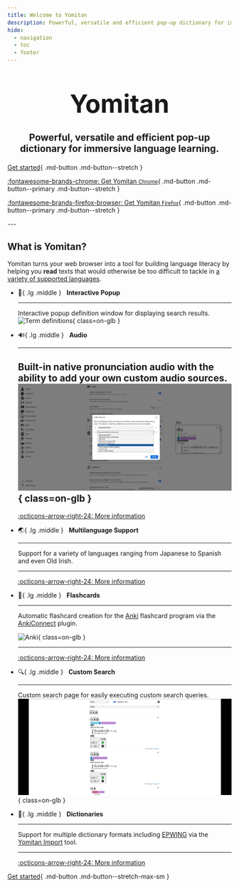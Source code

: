 ```yaml
---
title: Welcome to Yomitan
description: Powerful, versatile and efficient pop-up dictionary for immersive language learning.
hide:
  - navigation
  - toc
  - footer
---
```


# <p style="text-align: center; margin-bottom: 10px; font-size: 200%">**Yomitan**</p>
## <p style="text-align: center">Powerful, versatile and efficient pop-up dictionary for immersive language learning.</p>

<div class="grid" markdown>

[Get started](getting-started/index.md){ .md-button .md-button--stretch }

[:fontawesome-brands-chrome: Get Yomitan <small>Chrome</small>](https://chrome.google.com/webstore/detail/yomitan/likgccmbimhjbgkjambclfkhldnlhbnn){ .md-button .md-button--primary .md-button--stretch }

[:fontawesome-brands-firefox-browser: Get Yomitan <small>Firefox</small>](https://addons.mozilla.org/en-US/firefox/addon/yomitan/){ .md-button .md-button--primary .md-button--stretch }

</div>
---

## What is Yomitan?

Yomitan turns your web browser into a tool for building language literacy by helping you **read** texts that would otherwise be too difficult to tackle in [a variety of supported languages](./other/supported-languages.md).

<div class="grid cards" markdown>


-   :speech_balloon:{ .lg .middle } &nbsp;
    __Interactive Popup__

    ---

    Interactive popup definition window for displaying search results.
    ![Term definitions](assets/ss/terms.webp){ class=on-glb }


-   :loud_sound:{ .lg .middle } &nbsp;
    __Audio__

    ---

    Built-in native pronunciation audio with the ability to add your own custom audio sources.
    ![Audio Sources](assets/ss/audio.webp){ class=on-glb }
    ---

    [:octicons-arrow-right-24: More information](./advanced/index.md#audio)
    
-   :earth_asia:{ .lg .middle } &nbsp;
    __Multilanguage Support__

    ---

    Support for a variety of languages ranging from Japanese to Spanish and even Old Irish.

    ---

    [:octicons-arrow-right-24: More information](./other/supported-languages.md)

-   :pencil:{ .lg .middle } &nbsp;
    __Flashcards__

    ---

    Automatic flashcard creation for the [Anki](https://apps.ankiweb.net/) flashcard program via the [AnkiConnect](https://foosoft.net/projects/anki-connect) plugin.

    ![Anki](assets/ss/anki.webp){ class=on-glb }

    ---

    [:octicons-arrow-right-24: More information](./anki/index.md)

-   :mag:{ .lg .middle } &nbsp;
    __Custom Search__

    ---

    Custom search page for easily executing custom search queries.
    ![Custom Search](assets/ss/search.webp){ class=on-glb }


-   :book:{ .lg .middle } &nbsp;
    __Dictionaries__

    ---

    Support for multiple dictionary formats including [EPWING](https://ja.wikipedia.org/wiki/EPWING) via the [Yomitan Import](https://github.com/themoeway/yomitan-import) tool.

    ---

    [:octicons-arrow-right-24: More information](./dictionaries/index.md)

</div>

[Get started](getting-started/index.md){ .md-button .md-button--stretch-max-sm }
